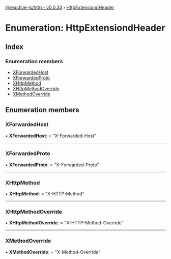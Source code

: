 [@reactive-js/http - v0.0.33](../README.md) › [HttpExtensiondHeader](httpextensiondheader.md)

# Enumeration: HttpExtensiondHeader

## Index

### Enumeration members

* [XForwardedHost](httpextensiondheader.md#xforwardedhost)
* [XForwardedProto](httpextensiondheader.md#xforwardedproto)
* [XHttpMethod](httpextensiondheader.md#xhttpmethod)
* [XHttpMethodOverride](httpextensiondheader.md#xhttpmethodoverride)
* [XMethodOverride](httpextensiondheader.md#xmethodoverride)

## Enumeration members

###  XForwardedHost

• **XForwardedHost**: = "X-Forwarded-Host"

___

###  XForwardedProto

• **XForwardedProto**: = "X-Forwarded-Proto"

___

###  XHttpMethod

• **XHttpMethod**: = "X-HTTP-Method"

___

###  XHttpMethodOverride

• **XHttpMethodOverride**: = "X-HTTP-Method-Override"

___

###  XMethodOverride

• **XMethodOverride**: = "X-Method-Override"
